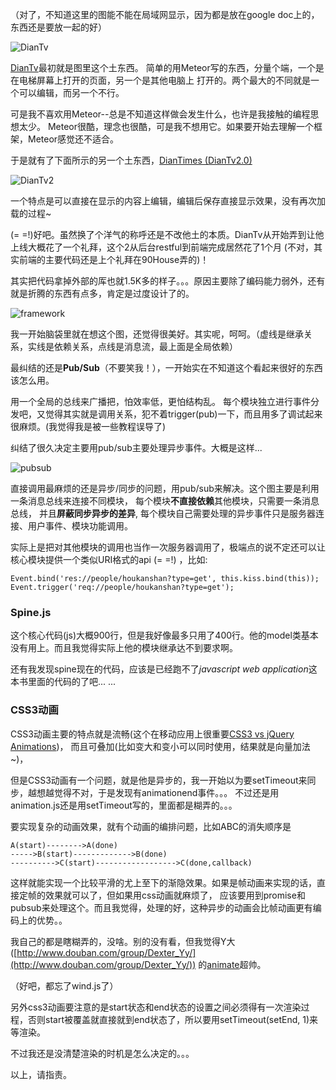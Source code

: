 （对了，不知道这里的图能不能在局域网显示，因为都是放在google doc上的，东西还是要放一起的好）


![DianTv](https://docs.google.com/drawings/pub?id=1bjQG8XPz1RAE5dRQ7BfShonpmfyNqvTQzsbmVUtVJn0&w=959&h=528)

[DianTv](https://github.com/houkanshan/DianTv)最初就是图里这个土东西。
简单的用Meteor写的东西，分量个端，一个是在电梯屏幕上打开的页面，另一个是其他电脑上
打开的。两个最大的不同就是一个可以编辑，而另一个不行。

可是我不喜欢用Meteor--总是不知道这样做会发生什么，也许是我接触的编程思想太少。
Meteor很酷，理念也很酷，可是我不想用它。如果要开始去理解一个框架，Meteor感觉还不适合。

于是就有了下面所示的另一个土东西，[DianTimes (DianTv2.0)](https://github.com/houkanshan/DianTv2)

![DianTv2](https://docs.google.com/drawings/pub?id=14aRS_iuU-6cRe_EcPARQ_jIAwYakJXY8PCZDa1Xd1jg&w=959&h=528)

一个特点是可以直接在显示的内容上编辑，编辑后保存直接显示效果，没有再次加载的过程~

(= =!)好吧。虽然换了个洋气的称呼还是不改他土的本质。DianTv从开始弄到让他上线大概花了一个礼拜，这个2从后台restful到前端完成居然花了1个月
(不对，其实前端的主要代码还是上个礼拜在90House弄的)！

其实把代码拿掉外部的厍也就1.5K多的样子。。。原因主要除了编码能力弱外，还有就是折腾的东西有点多，肯定是过度设计了的。

![framework](https://docs.google.com/drawings/pub?id=1AZHespKey-Wr9kFdbz-IxjzsfRG3bJVQDKfvgS3ZlJQ&w=1732&h=1133)

我一开始脑袋里就在想这个图，还觉得很美好。其实呢，呵呵。（虚线是继承关系，实线是依赖关系，点线是消息流，最上面是全局依赖）

最纠结的还是**Pub/Sub**（不要笑我！），一开始实在不知道这个看起来很好的东西该怎么用。

用一个全局的总线来广播把，怕效率低，更怕结构乱。
每个模块独立进行事件分发吧，又觉得其实就是调用关系，犯不着trigger(pub)一下，而且用多了调试起来很麻烦。(我觉得我是被一些教程误导了)

纠结了很久决定主要用pub/sub主要处理异步事件。大概是这样...

![pubsub](https://docs.google.com/drawings/pub?id=1ay4G7v8j7XICMj6AwzuTK552giuCpneFCzA_06C85R4&w=440)

直接调用最麻烦的还是异步/同步的问题，用pub/sub来解决。这个图主要是利用一条消息总线来连接不同模块，
每个模块**不直接依赖**其他模块，只需要一条消息总线，
并且**屏蔽同步异步的差异**, 每个模块自己需要处理的异步事件只是服务器连接、用户事件、模块功能调用。

实际上是把对其他模块的调用也当作一次服务器调用了，极端点的说不定还可以让核心模块提供一个类似URI格式的api (= =!) ，比如:

    Event.bind('res://people/houkanshan?type=get', this.kiss.bind(this));
    Event.trigger('req://people/houkanshan?type=get');
    

### Spine.js

这个核心代码(js)大概900行，但是我好像最多只用了400行。他的model类基本没有用上。而且我觉得实际上他的模块继承达不到要求啊。

还有我发现spine现在的代码，应该是已经跑不了*javascript web application*这本书里面的代码的了吧... ... 


### CSS3动画
CSS3动画主要的特点就是流畅(这个在移动应用上很重要[CSS3 vs jQuery Animations](http://dev.opera.com/articles/view/css3-vs-jquery-animations/))，
而且可叠加(比如变大和变小可以同时使用，结果就是向量加法~)，

但是CSS3动画有一个问题，就是他是异步的，我一开始以为要setTimeout来同步，越想越觉得不对，于是发现有animationend事件。。。
不过还是用animation.js还是用setTimeout写的，里面都是糊弄的。。。

要实现复杂的动画效果，就有个动画的编排问题，比如ABC的消失顺序是

    A(start)-------->A(done)
    ----->B(start)------------->B(done)
    ---------->C(start)------------------>C(done,callback)

这样就能实现一个比较平滑的尤上至下的渐隐效果。如果是帧动画来实现的话，直接定帧的效果就可以了，但如果用css动画就麻烦了，
应该要用到promise和pubsub来处理这个。而且我觉得，处理的好，这种异步的动画会比帧动画更有编码上的优势。。

我自己的都是瞎糊弄的，没啥。别的没有看，但我觉得Y大([http://www.douban.com/group/Dexter_Yy/](http://www.douban.com/group/Dexter_Yy/))
的[animate](http://dexteryy.github.com/OzJS/examples/animate/index.html)超帅。

（好吧，都忘了wind.js了）

另外css3动画要注意的是start状态和end状态的设置之间必须得有一次渲染过程，否则start被覆盖就直接就到end状态了，所以要用setTimeout(setEnd, 1)来等渲染。

不过我还是没清楚渲染的时机是怎么决定的。。。





以上，请指责。



